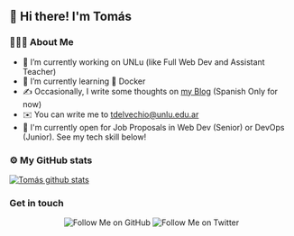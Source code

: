 ## 👋 Hi there! I'm Tomás

### 👨🏻‍💻 About Me

- 🔭 I’m currently working on UNLu (like Full Web Dev and Assistant Teacher)
- 🌱 I’m currently learning 🐳 Docker
- ✍️ Occasionally, I write some thoughts on [my Blog](http://tomasdelvechio.github.io/blog/) (Spanish Only for now)
- ✉️ You can write me to tdelvechio@unlu.edu.ar
- 👷 I'm currently open for Job Proposals in Web Dev (Senior) or DevOps (Junior). See my tech skill below!

### ⚙️ My GitHub stats

[![Tomás github stats](https://github-readme-stats.vercel.app/api?username=tomasdelvechio&count_private=true&show_icons=true&theme=solarized-dark)](https://github.com/tomasdelvechio)

### Get in touch

<p align="center">
  <img src="https://img.shields.io/github/followers/tomasdelvechio?label=Follow%20me%21&style=social" alt="Follow Me on GitHub" />
  <img src="https://img.shields.io/twitter/url?label=Follow%20Me%20on%20Tw&style=social&url=https%3A%2F%2Ftwitter.com%2Ftdelvechio" alt="Follow Me on Twitter" />
</p>


<!--
**tomasdelvechio/tomasdelvechio** is a ✨ _special_ ✨ repository because its `README.md` (this file) appears on your GitHub profile.

Here are some ideas to get you started:

- 🔭 I’m currently working on ...
- 🌱 I’m currently learning ...
- 👯 I’m looking to collaborate on ...
- 🤔 I’m looking for help with ...
- 💬 Ask me about ...
- 📫 How to reach me: ...
- 😄 Pronouns: ...
- ⚡ Fun fact: ...
-->
